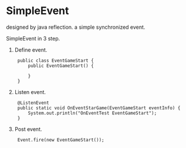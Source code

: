 # SimpleEvent
designed by java reflection.  a simple synchronized event.


SimpleEvent in 3 step.

1. Define event.
	    
		public class EventGameStart {
			public EventGameStart() {
				
			}
		}

2. Listen event.
	
	    @ListenEvent
    	public static void OnEventStarGame(EventGameStart eventInfo) {
    		System.out.println("OnEventTest EventGameStart");
    	}

3. Post event.


    	Event.fire(new EventGameStart());